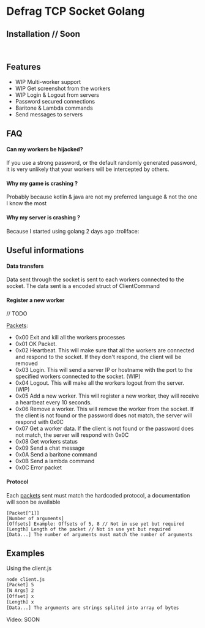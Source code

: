 
# Defrag TCP Socket Golang


## Installation // Soon


```bash
  
```


## Features

- WIP Multi-worker support
- WIP Get screenshot from the workers
- WIP Login & Logout from servers
- Password secured connections
- Baritone & Lambda commands
- Send messages to servers


## FAQ

#### Can my workers be hijacked?

If you use a strong password, or the default randomly generated password, it is very unlikely that your workers will be intercepted by others.

#### Why my game is crashing ?

Probably because kotlin & java are not my preferred language & not the one I know the most

#### Why my server is crashing ?

Because I started using golang 2 days ago :trollface:


## Useful informations

#### Data transfers

Data sent through the socket is sent to each workers connected to the socket.
The data sent is a encoded struct of ClientCommand


#### Register a new worker

// TODO


[Packets]([^1]):

- 0x00 Exit and kill all the workers processes
- 0x01 OK Packet.
- 0x02 Heartbeat. This will make sure that all the workers are connected and respond to the socket. If they don't respond, the client will be removed
- 0x03 Login. This will send a server IP or hostname with the port to the specified workers connected to the socket. (WIP)
- 0x04 Logout. This will make all the workers logout from the server. (WIP)
- 0x05 Add a new worker. This will register a new worker, they will receive a heartbeat every 10 seconds.
- 0x06 Remove a worker. This will remove the worker from the socket. If the client is not found or the password does not match, the server will respond with 0x0C
- 0x07 Get a worker data. If the client is not found or the password does not match, the server will respond with 0x0C
- 0x08 Get workers status
- 0x09 Send a chat message
- 0x0A Send a baritone command
- 0x0B Send a lambda command
- 0x0C Error packet


#### Protocol

Each [packets]([^1]) sent must match the hardcoded protocol, a documentation will soon be available

```
[Packet[^1]]
[Number of arguments]
[Offsets] Example: Offsets of 5, 8 // Not in use yet but required
[Length] Length of the packet // Not in use yet but required
[Data...] The number of arguments must match the number of arguments
```


## Examples

Using the client.js

```bash
node client.js
[Packet] 5
[N Args] 2
[Offset] x
[Length] x
[Data...] The arguments are strings splited into array of bytes
```

Video: SOON
